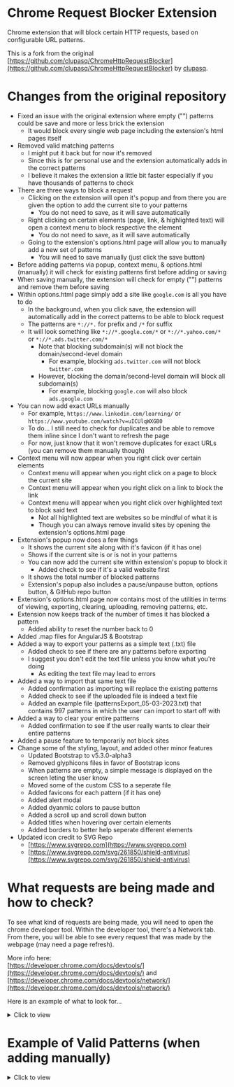 Chrome Request Blocker Extension
================================

Chrome extension that will block certain HTTP requests, based on configurable URL patterns.

This is a fork from the original [https://github.com/clupasq/ChromeHttpRequestBlocker](https://github.com/clupasq/ChromeHttpRequestBlocker) by [clupasq](https://github.com/clupasq/).

Changes from the original repository
====================================

* Fixed an issue with the original extension where empty ("") patterns could be save and more or less brick the extension
    * It would block every single web page including the extension's html pages itself
* Removed valid matching patterns
    * I might put it back but for now it's removed
    * Since this is for personal use and the extension automatically adds in the correct patterns
    * I believe it makes the extension a little bit faster especially if you have thousands of patterns to check
* There are three ways to block a request
    * Clicking on the extension will open it's popup and from there you are given the option to add the current site to your patterns
        * You do not need to save, as it will save automatically
    * Right clicking on certain elements (page, link, & highlighted text) will open a context menu to block respective the element
        * You do not need to save, as it will save automatically
    * Going to the extension's options.html page will allow you to manually add a new set of patterns
        * You will need to save manually (just click the save button)
* Before adding patterns via popup, context menu, & options.html (manually) it will check for existing patterns first before adding or saving
* When saving manually, the extension will check for empty ("") patterns and remove them before saving
* Within options.html page simply add a site like `google.com` is all you have to do
    * In the background, when you click save, the extension will automatically add in the correct patterns to be able to block request
    * The patterns are `*://*.` for prefix and `/*` for suffix
    * It will look something like `*://*.google.com/*` or `*://*.yahoo.com/*` or `*://*.ads.twitter.com/*`
        * Note that blocking subdomain(s) will not block the domain/second-level domain
            * For example, blocking `ads.twitter.com` will not block `twitter.com`
        * However, blocking the domain/second-level domain will block all subdomain(s)
            * For example, blocking `google.com` will also block `ads.google.com`
* You can now add exact URLs manually
    * For example, `https://www.linkedin.com/learning/` or `https://www.youtube.com/watch?v=uICUlqWXGB0`
    * To do... I still need to check for duplicates and be able to remove them inline since I don't want to refresh the page
    * For now, just know that it won't remove duplicates for exact URLs (you can remove them manually though)
* Context menu will now appear when you right click over certain elements
    * Context menu will appear when you right click on a page to block the current site
    * Context menu will appear when you right click on a link to block the link
    * Context menu will appear when you right click over highlighted text to block said text
        * Not all highlighted text are websites so be mindful of what it is
        * Though you can always remove invalid sites by opening the extension's options.html page
* Extension's popup now does a few things
    * It shows the current site along with it's favicon (if it has one)
    * Shows if the current site is or is not in your patterns
    * You can now add the current site within extension's popup to block it
        * Added check to see if it's a valid website first
    * It shows the total number of blocked patterns
    * Extension's popup also includes a pause/unpause button, options button, & GitHub repo button
* Extension's options.html page now contains most of the utilities in terms of viewing, exporting, clearing, uploading, removing patterns, etc.
* Extension now keeps track of the number of times it has blocked a pattern
    * Added ability to reset the number back to 0
* Added .map files for AngularJS & Bootstrap
* Added a way to export your patterns as a simple text (.txt) file
    * Added check to see if there are any patterns before exporting
    * I suggest you don't edit the text file unless you know what you're doing
        * As editing the text file may lead to errors
* Added a way to import that same text file
    * Added confirmation as importing will replace the existing patterns
    * Added check to see if the uploaded file is indeed a text file
    * Added an example file (patternsExport_05-03-2023.txt) that contains 997 patterns in which the user can import to start off with
* Added a way to clear your entire pattterns
    * Added confirmation to see if the user really wants to clear their entire patterns
* Added a pause feature to temporarily not block sites
* Change some of the styling, layout, and added other minor features
    * Updated Bootstrap to v5.3.0-alpha3
    * Removed glyphicons files in favor of Bootstrap icons
    * When patterns are empty, a simple message is displayed on the screen leting the user know
    * Moved some of the custom CSS to a seperate file
    * Added favicons for each pattern (if it has one)
    * Added alert modal
    * Added dyanmic colors to pause button
    * Added a scroll up and scroll down button
    * Added titles when hovering over certain elements
    * Added borders to better help seperate different elements
* Updated icon credit to SVG Repo
    * [https://www.svgrepo.com](https://www.svgrepo.com)
    * [https://www.svgrepo.com/svg/261850/shield-antivirus](https://www.svgrepo.com/svg/261850/shield-antivirus)

What requests are being made and how to check?
==============================================

To see what kind of requests are being made, you will need to open the chrome developer tool. Within the developer tool, there's a Network tab. From there, you will be able to see every request that was made by the webpage (may need a page refresh).

More info here:<br>
[https://developer.chrome.com/docs/devtools/](https://developer.chrome.com/docs/devtools/) and [https://developer.chrome.com/docs/devtools/network/](https://developer.chrome.com/docs/devtools/network/)

Here is an example of what to look for...
<details>
    <summary>Click to view</summary>
    <br>
    Most of the time it's just assets for the webpage like images, fonts, data, etc. Other times it is not.
    <br><br>
    <img src="https://i.imgur.com/hjeT2Ex.png"/>
</details>

Example of Valid Patterns (when adding manually)
================================================

<details>
    <summary>Click to view</summary>
    <br>
    <b>NOTE:</b> The extension will automatically add in <code>*://*.</code> and <code>/*</code> for you when adding your sites manually. You do not need to add <code>*://*.</code> or <code>/*</code> to your patterns. Just the domain/second-level domain, subdomain(s), IP address, or file path are all you need. When adding/removing manually please remember to click the save button after you're done. Matching exact URLs is also now possible.
    <br><br>
    Here are some valid exmaples of domains/second-level domains, subdomains, file path, and IP addresses...
    <ul>
        <li><code>google.com</code></li>
            <ul>
                <li>Blocking this domain/second-level domain will block all its subdomain(s)</li>
                <li>For example, <code>ads.google.com</code>, <code>store.google.com</code>, <code>apis.google.com</code>, etc. will all be blocked</li>
                <li><code>www.google.com</code> is also blocked</li>
            </ul>
        <li><code>ads.twitter.com</code></li>
            <ul>
                <li>Blocking this subdomain will not affect other subdomain(s) and the domain/second-level domain</li>
                <li>For example, <code>twitter.com</code>, <code>api.twitter.com</code>, <code>developer.twitter.com</code>, etc. will all not be blocked</li>
            </ul>
        <li><code>www.w3schools.com</code></li>
            <ul>
                <li>Some websites like <code>www.youtube.com</code>, <code>www.instagram.com</code>, <code>www.google.com</code>, etc. still have <code>www</code> included</li>
                <li>Blocking <code>www.w3schools.com</code> should be okay as going to <code>w3schools.com</code> will redirect you to <code>www.w3schools.com</code></li>
            </ul>
        <li><code>ouo.press/images/b1.png</code></li>
        <ul>
            <li>Blocking a specific file is also possible</li>
            <li>It will only block the file and not the domain/second-level domain or it's subdomains</li>
        </ul>
        <li><code>12.34.56.78</code></li>
        <ul>
            <li>Blocking an IP address is also possible</li>
        </ul>
        <li><code>usa.gov</code></li>
        <li><code>google.co.uk</code></li>
        <li><code>digital.co.jp</code></li>
        <li><code>sony.net</code></li>
        <li><code>thenew.org</code></li>
    </ul>
    Here are some valid examples of exact URLs
    <ul>
        <li><code>https://www.youtube.com/watch?v=CDokUdux0rc</code></li>
        <li><code>https://github.com/trien-hong/ChromeHttpRequestBlocker</code></li>
        <li><code>https://en.wikipedia.org/wiki/World_Wide_Web</code></li>
        <li><code>https://wordpress.org/about/</code></li>
    </ul>
</details>